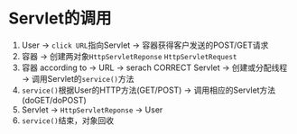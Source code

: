 # Servlet的调用
1. User -> `click URL`指向Servlet -> 容器获得客户发送的POST/GET请求
2. 容器 -> 创建两对象`HttpServletReponse` `HttpServletRequest`
3. 容器 according to -> URL -> serach CORRECT Servlet -> 创建或分配线程 -> 调用Servlet的`service()`方法
4. `service()`根据User的HTTP方法(GET/POST) -> 调用相应的Servlet方法(doGET/doPOST)
5. Servlet -> `HttpServletReponse` -> User
6. `service()`结束，对象回收

